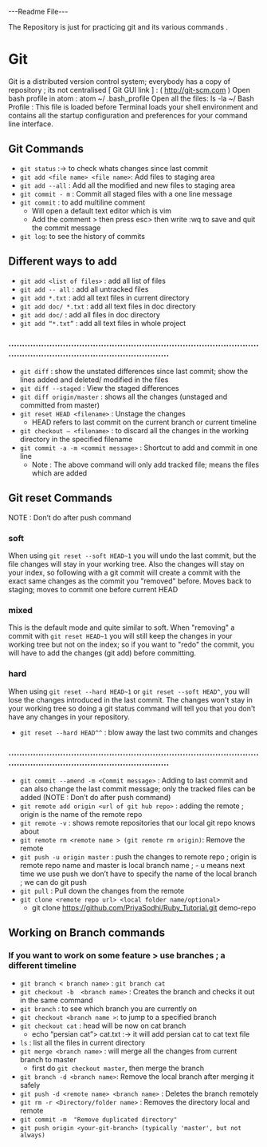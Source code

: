 ---Readme File---

The Repository is just for practicing git and its various commands  .



# Git

Git is a distributed version control system; everybody has a copy of repository ; its not centralised 
[ Git GUI link ] : ( http://git-scm.com )
Open bash profile in atom : atom ~/ .bash_profile
Open all the files:  ls -la ~/
Bash Profile : This file is loaded before Terminal loads your shell environment and contains all the startup configuration and preferences for your command line interface.


## Git Commands
- `git status` :-> to check whats changes since last commit
- `git add <file name> <file name>`: Add files to staging area
- `git add --all` : Add all the modified and new files to staging area
- `git commit - m` : Commit all staged files with a one line message
- `git commit` : to add multiline comment
   - Will open a default text editor which is vim 
   - Add the comment > then press esc> then write :wq to save and quit the commit message
- `git log`: to see the history of commits 

## Different ways to add
- `git add <list of files>` : add all list of files
- `git add -- all` : add all untracked files 
- `git add *.txt` : add all text files in current directory
- `git add doc/ *.txt` : add all text files in doc directory
- `git add doc/` : add all files in doc directory
- `git add “*.txt”` : add all text files in whole project
### .......................................................................................................................................................

- `git diff`  : show the unstated differences since last commit; show the lines added and deleted/ modified in the files 
- `git diff --staged` : View the staged differences 
- `git diff origin/master` : shows all the changes (unstaged and committed from master)
- `git reset HEAD <filename>` : Unstage the changes
  - HEAD refers to last commit on the current branch or current timeline 
- `git checkout — <filename>` : to discard all the changes in the working directory in the specified filename
- `git commit -a -m <commit message>` : Shortcut to add and commit in one line 
  - Note : The above command will only add tracked file; means the files which are added 

## Git reset Commands  
NOTE : Don’t do after push command
### soft
When using `git reset --soft HEAD~1` you will undo the last commit, but the file changes will stay in your working tree. Also the changes will stay on your index, so following with a git commit will create a commit with the exact same changes as the commit you "removed" before. Moves back to staging; moves to commit one before current HEAD
### mixed
This is the default mode and quite similar to soft. When "removing" a commit with `git reset HEAD~1` you will still keep the changes in your working tree but not on the index; so if you want to "redo" the commit, you will have to add the changes (git add) before committing.
### hard
When using `git reset --hard HEAD~1`  or `git reset --soft HEAD^`, you will lose the changes introduced in the last commit. The changes won't stay in your working tree so doing a git status command will tell you that you don't have any changes in your repository.
- `git reset --hard HEAD^^`  : blow away the last two commits and changes
### .......................................................................................................................................................
- `git commit --amend -m <Commit message>` : Adding to last commit and can also change the last commit message; only the tracked files can be added (NOTE : Don’t do after push command)
- `git remote add origin <url of git hub repo>` : adding the remote ; origin is the name of the remote repo
- `git remote -v` : shows remote repositories that our local git repo knows about 
- `git remote rm <remote name > (git remote rm origin)`: Remove the remote 
- `git push -u origin master` : push the changes to remote repo ; origin is remote repo name and master is local branch name ; - u means next time we use push we don’t have to specify the name of the local branch ; we can do git push 
- `git pull` : Pull down the changes from the remote 
- `git clone <remote repo url> <local folder name/optional>`
  - git clone https://github.com/PriyaSodhi/Ruby_Tutorial.git demo-repo 


## Working on Branch commands 

### If you want to work on some feature > use branches ; a different timeline 

- `git branch < branch name>` : `git branch cat`
- `git checkout -b  <branch name>` : Creates the branch and checks it out in the same command
- `git branch` : to see which branch you are currently on 
- `git checkout <branch name >`: to jump to a specified branch
- `git checkout cat` : head will be now on cat branch 
  - echo “persian cat”> cat.txt :-> it will add persian cat to cat text file 
- `ls` : list all the files in current directory 
- `git merge <branch name>` : will merge all the changes from current branch to master 
  - first do `git checkout master`, then merge the branch
- `git branch -d <branch name>`:  Remove the local branch after merging it safely
- `git push -d <remote name> <branch name>` : Deletes the branch remotely 
- `git rm -r <Directory/folder name>` : Removes the directory local and remote 
 - `git commit -m  "Remove duplicated directory"`
 - `git push origin <your-git-branch> (typically 'master', but not always)`



